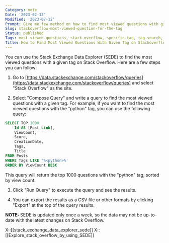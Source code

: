 ```yaml
---
Category: note
Date: '2023-02-13'
Modified: '2023-07-12'
Prompt: Give me few method on how to find most viewed questions with given tag on stackoverflow
Slug: stackoverflow-most-viewed-question-for-the-tag
Status: published
Tags: most-viewed-questions, stack-overflow, specific-tag, tag-search, search-tips, stackoverflow, sede
Title: How to Find Most Viewed Questions With Given Tag on Stackoverflow?
---
```




You can use the Stack Exchange Data Explorer (SEDE) to find the most viewed questions with a given tag on Stack Overflow. Here are a few steps you can follow:

1.  Go to [https://data.stackexchange.com/stackoverflow/queries](https://data.stackexchange.com/stackoverflow/queries) and select "Stack Overflow" as the site.
    
2.  Select "Compose Query" and write a query to find the most viewed questions with a given tag. For example, if you want to find the most viewed questions with the "python" tag, you can use the following query:
    
```sql
SELECT TOP 1000
    Id AS [Post Link],
    ViewCount,
    Score,
    CreationDate,
    Tags,
    Title
FROM Posts
WHERE Tags LIKE '%<python>%'
ORDER BY ViewCount DESC

```

This query will return the top 1000 questions with the "python" tag, sorted by view count.
    
3.  Click "Run Query" to execute the query and see the results.
    
4.  You can export the results as a CSV file or other formats by clicking "Export" at the top of the query results.
    

**NOTE:** SEDE is updated only once a week, so the data may not be up-to-date with the latest changes on Stack Overflow.

X::[[stack_exchange_data_explorer_sede]]
X::[[Explore_stack_overflow_by_using_SEDE]]